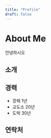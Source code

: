 ```yaml
---
title: "Profile"
draft: false
---
```


# About Me
안녕하시오

## 소개

## 경력
- 깡패 1년
- 교도소 20년
- 도박 30년

## 연락처
